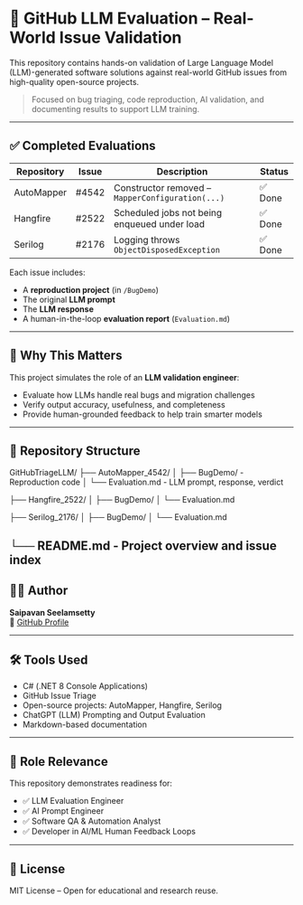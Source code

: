 # 🤖 GitHub LLM Evaluation – Real-World Issue Validation

This repository contains hands-on validation of Large Language Model (LLM)-generated software solutions against real-world GitHub issues from high-quality open-source projects.

> Focused on bug triaging, code reproduction, AI validation, and documenting results to support LLM training.

---

## ✅ Completed Evaluations

| Repository   | Issue    | Description                                         | Status   |
|--------------|----------|-----------------------------------------------------|----------|
| AutoMapper   | #4542    | Constructor removed – `MapperConfiguration(...)`    | ✅ Done  |
| Hangfire     | #2522    | Scheduled jobs not being enqueued under load        | ✅ Done  |
| Serilog      | #2176    | Logging throws `ObjectDisposedException`            | ✅ Done  |

Each issue includes:
- A **reproduction project** (in `/BugDemo`)
- The original **LLM prompt**
- The **LLM response**
- A human-in-the-loop **evaluation report** (`Evaluation.md`)

---

## 🧠 Why This Matters

This project simulates the role of an **LLM validation engineer**:
- Evaluate how LLMs handle real bugs and migration challenges
- Verify output accuracy, usefulness, and completeness
- Provide human-grounded feedback to help train smarter models

---

## 📂 Repository Structure

GitHubTriageLLM/
├── AutoMapper_4542/
│   ├── BugDemo/           - Reproduction code
│   └── Evaluation.md      - LLM prompt, response, verdict

├── Hangfire_2522/
│   ├── BugDemo/
│   └── Evaluation.md

├── Serilog_2176/
│   ├── BugDemo/
│   └── Evaluation.md

└── README.md              - Project overview and issue index
---

## 👨‍💻 Author

**Saipavan Seelamsetty**  
🔗 [GitHub Profile](https://github.com/Seelamsetty-SaiPavan)

---

## 🛠️ Tools Used

- C# (.NET 8 Console Applications)
- GitHub Issue Triage
- Open-source projects: AutoMapper, Hangfire, Serilog
- ChatGPT (LLM) Prompting and Output Evaluation
- Markdown-based documentation

---

## 📌 Role Relevance

This repository demonstrates readiness for:

- ✅ LLM Evaluation Engineer
- ✅ AI Prompt Engineer
- ✅ Software QA & Automation Analyst
- ✅ Developer in AI/ML Human Feedback Loops

---

## 🤝 License

MIT License – Open for educational and research reuse.
